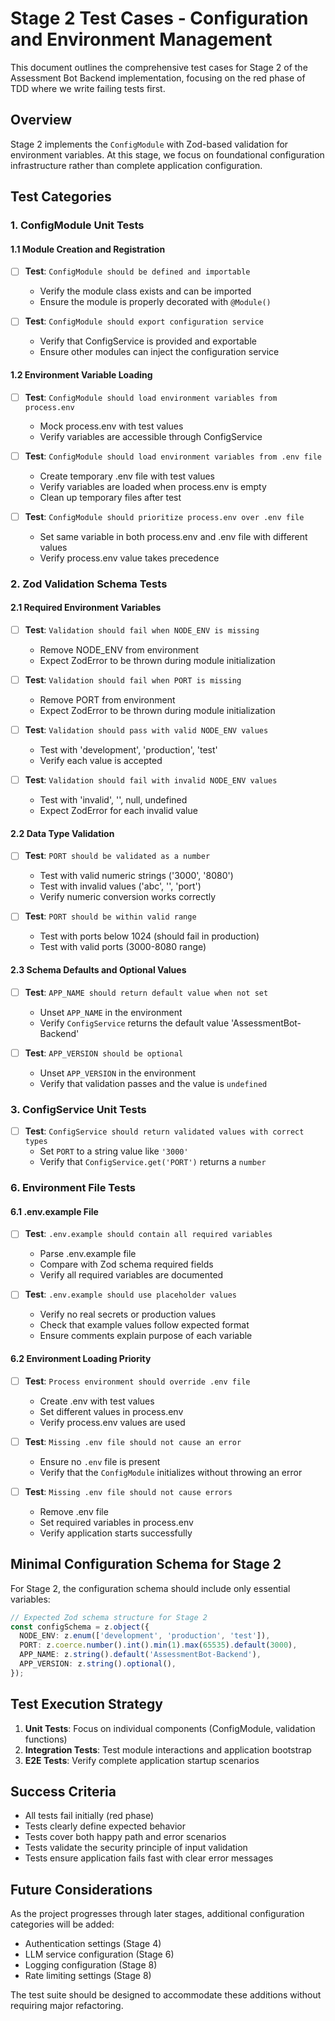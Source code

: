 # Stage 2 Test Cases - Configuration and Environment Management

This document outlines the comprehensive test cases for Stage 2 of the Assessment Bot Backend implementation, focusing on the red phase of TDD where we write failing tests first.

## Overview

Stage 2 implements the `ConfigModule` with Zod-based validation for environment variables. At this stage, we focus on foundational configuration infrastructure rather than complete application configuration.

## Test Categories

### 1. ConfigModule Unit Tests

#### 1.1 Module Creation and Registration

- [ ] **Test**: `ConfigModule should be defined and importable`
  - Verify the module class exists and can be imported
  - Ensure the module is properly decorated with `@Module()`

- [ ] **Test**: `ConfigModule should export configuration service`
  - Verify that ConfigService is provided and exportable
  - Ensure other modules can inject the configuration service

#### 1.2 Environment Variable Loading

- [ ] **Test**: `ConfigModule should load environment variables from process.env`
  - Mock process.env with test values
  - Verify variables are accessible through ConfigService

- [ ] **Test**: `ConfigModule should load environment variables from .env file`
  - Create temporary .env file with test values
  - Verify variables are loaded when process.env is empty
  - Clean up temporary files after test

- [ ] **Test**: `ConfigModule should prioritize process.env over .env file`
  - Set same variable in both process.env and .env file with different values
  - Verify process.env value takes precedence

### 2. Zod Validation Schema Tests

#### 2.1 Required Environment Variables

- [ ] **Test**: `Validation should fail when NODE_ENV is missing`
  - Remove NODE_ENV from environment
  - Expect ZodError to be thrown during module initialization

- [ ] **Test**: `Validation should fail when PORT is missing`
  - Remove PORT from environment
  - Expect ZodError to be thrown during module initialization

- [ ] **Test**: `Validation should pass with valid NODE_ENV values`
  - Test with 'development', 'production', 'test'
  - Verify each value is accepted

- [ ] **Test**: `Validation should fail with invalid NODE_ENV values`
  - Test with 'invalid', '', null, undefined
  - Expect ZodError for each invalid value

#### 2.2 Data Type Validation

- [ ] **Test**: `PORT should be validated as a number`
  - Test with valid numeric strings ('3000', '8080')
  - Test with invalid values ('abc', '', 'port')
  - Verify numeric conversion works correctly

- [ ] **Test**: `PORT should be within valid range`
  - Test with ports below 1024 (should fail in production)
  - Test with valid ports (3000-8080 range)

#### 2.3 Schema Defaults and Optional Values

- [ ] **Test**: `APP_NAME should return default value when not set`
  - Unset `APP_NAME` in the environment
  - Verify `ConfigService` returns the default value 'AssessmentBot-Backend'

- [ ] **Test**: `APP_VERSION should be optional`
  - Unset `APP_VERSION` in the environment
  - Verify that validation passes and the value is `undefined`

### 3. ConfigService Unit Tests

- [ ] **Test**: `ConfigService should return validated values with correct types`
  - Set `PORT` to a string value like `'3000'`
  - Verify that `ConfigService.get('PORT')` returns a `number`

### 6. Environment File Tests

#### 6.1 .env.example File

- [ ] **Test**: `.env.example should contain all required variables`
  - Parse .env.example file
  - Compare with Zod schema required fields
  - Verify all required variables are documented

- [ ] **Test**: `.env.example should use placeholder values`
  - Verify no real secrets or production values
  - Check that example values follow expected format
  - Ensure comments explain purpose of each variable

#### 6.2 Environment Loading Priority

- [ ] **Test**: `Process environment should override .env file`
  - Create .env with test values
  - Set different values in process.env
  - Verify process.env values are used

- [ ] **Test**: `Missing .env file should not cause an error`
  - Ensure no `.env` file is present
  - Verify that the `ConfigModule` initializes without throwing an error

- [ ] **Test**: `Missing .env file should not cause errors`
  - Remove .env file
  - Set required variables in process.env
  - Verify application starts successfully

## Minimal Configuration Schema for Stage 2

For Stage 2, the configuration schema should include only essential variables:

```typescript
// Expected Zod schema structure for Stage 2
const configSchema = z.object({
  NODE_ENV: z.enum(['development', 'production', 'test']),
  PORT: z.coerce.number().int().min(1).max(65535).default(3000),
  APP_NAME: z.string().default('AssessmentBot-Backend'),
  APP_VERSION: z.string().optional(),
});
```

## Test Execution Strategy

1. **Unit Tests**: Focus on individual components (ConfigModule, validation functions)
2. **Integration Tests**: Test module interactions and application bootstrap
3. **E2E Tests**: Verify complete application startup scenarios

## Success Criteria

- All tests fail initially (red phase)
- Tests clearly define expected behavior
- Tests cover both happy path and error scenarios
- Tests validate the security principle of input validation
- Tests ensure application fails fast with clear error messages

## Future Considerations

As the project progresses through later stages, additional configuration categories will be added:

- Authentication settings (Stage 4)
- LLM service configuration (Stage 6)
- Logging configuration (Stage 8)
- Rate limiting settings (Stage 8)

The test suite should be designed to accommodate these additions without requiring major refactoring.
